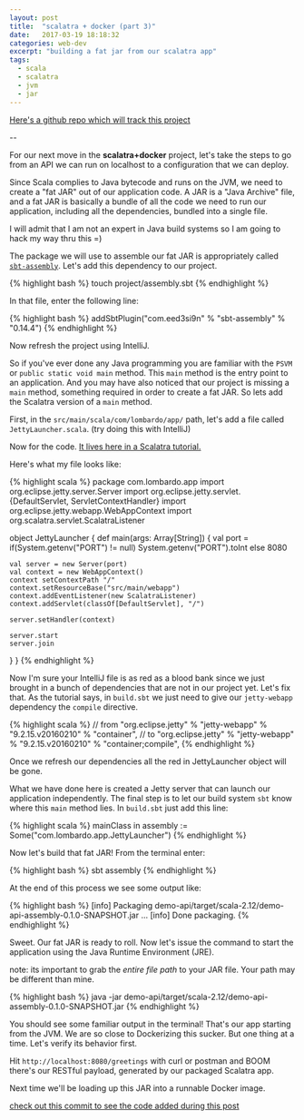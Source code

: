 ```yaml
---
layout: post
title:  "scalatra + docker (part 3)"
date:   2017-03-19 18:18:32
categories: web-dev
excerpt: "building a fat jar from our scalatra app"
tags:
  - scala
  - scalatra
  - jvm
  - jar
---
```


[Here's a github repo which will track this project](https://github.com/lombardo-chcg/scalatra-docker)

--

For our next move in the **scalatra+docker** project, let's take the steps to go from an API we can run on localhost to a configuration that we can deploy.

Since Scala complies to Java bytecode and runs on the JVM, we need to create a "fat JAR" out of our application code.  A JAR is a "Java Archive" file, and a fat JAR is basically a bundle of all the code we need to run our application, including all the dependencies, bundled into a single file.

I will admit that I am not an expert in Java build systems so I am going to hack my way thru this =)

The package we will use to assemble our fat JAR is appropriately called [`sbt-assembly`](https://github.com/sbt/sbt-assembly).  Let's add this dependency to our project.

{% highlight bash %}
touch project/assembly.sbt
{% endhighlight %}

In that file, enter the following line:

{% highlight bash %}
addSbtPlugin("com.eed3si9n" % "sbt-assembly" % "0.14.4")
{% endhighlight %}

Now refresh the project using IntelliJ.

So if you've ever done any Java programming you are familiar with the `PSVM` or `public static void main` method.  This `main` method is the entry point to an application.  And you may have also noticed that our project is missing a `main` method, something required in order to create a fat JAR.  So lets add the Scalatra version of a `main` method.

First, in the `src/main/scala/com/lombardo/app/` path, let's add a file called `JettyLauncher.scala`.  (try doing this with IntelliJ)  

Now for the code.  [It lives here in a Scalatra tutorial.](http://www.scalatra.org/guides/deployment/standalone.html)

Here's what my file looks like:

{% highlight scala %}
package com.lombardo.app
import org.eclipse.jetty.server.Server
import org.eclipse.jetty.servlet.{DefaultServlet, ServletContextHandler}
import org.eclipse.jetty.webapp.WebAppContext
import org.scalatra.servlet.ScalatraListener

object JettyLauncher {
  def main(args: Array[String]) {
    val port = if(System.getenv("PORT") != null) System.getenv("PORT").toInt else 8080

    val server = new Server(port)
    val context = new WebAppContext()
    context setContextPath "/"
    context.setResourceBase("src/main/webapp")
    context.addEventListener(new ScalatraListener)
    context.addServlet(classOf[DefaultServlet], "/")

    server.setHandler(context)

    server.start
    server.join
  }
}
{% endhighlight %}

Now I'm sure your IntelliJ file is as red as a blood bank since we just brought in a bunch of dependencies that are not in our project yet.  Let's fix that.  As the tutorial says, in `build.sbt` we just need to give our `jetty-webapp` dependency the `compile` directive.

{% highlight scala %}
// from "org.eclipse.jetty" % "jetty-webapp" % "9.2.15.v20160210" % "container",
// to "org.eclipse.jetty" % "jetty-webapp" % "9.2.15.v20160210" % "container;compile",
{% endhighlight %}

Once we refresh our dependencies all the red in JettyLauncher object will be gone.

What we have done here is created a Jetty server that can launch our application independently.  The final step is to let our build system `sbt` know where this `main` method lies.  In `build.sbt` just add this line:

{% highlight scala %}
mainClass in assembly := Some("com.lombardo.app.JettyLauncher")
{% endhighlight %}

Now let's build that fat JAR!  From the terminal enter:

{% highlight bash %}
sbt assembly
{% endhighlight %}

At the end of this process we see some output like:

{% highlight bash %}
[info] Packaging demo-api/target/scala-2.12/demo-api-assembly-0.1.0-SNAPSHOT.jar ...
[info] Done packaging.
{% endhighlight %}

Sweet.  Our fat JAR is ready to roll.  Now let's issue the command to start the application using the Java Runtime Environment (JRE).

note: its important to grab the *entire file path* to your JAR file.  Your path may be different than mine.

{% highlight bash %}
java -jar demo-api/target/scala-2.12/demo-api-assembly-0.1.0-SNAPSHOT.jar
{% endhighlight %}

You should see some familiar output in the terminal!  That's our app starting from the JVM.  We are so close to Dockerizing this sucker.  But one thing at a time.  Let's verify its behavior first.

Hit `http://localhost:8080/greetings` with curl or postman and BOOM there's our RESTful payload, generated by our packaged Scalatra app.

Next time we'll be loading up this JAR into a runnable Docker image.

[check out this commit to see the code added during this post](https://github.com/lombardo-chcg/scalatra-docker/commit/76d00538e158c931b205a375f06fe5c45e657b2d)   
